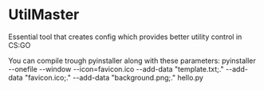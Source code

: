 # UtilMaster
Essential tool that creates config which provides better utility control in CS:GO

You can compile trough pyinstaller along with these parameters:
pyinstaller --onefile --window --icon=favicon.ico --add-data "template.txt;." --add-data "favicon.ico;." --add-data "background.png;." hello.py
